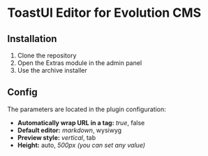 # ToastUI Editor for Evolution CMS

## Installation

1. Clone the repository
2. Open the Extras module in the admin panel
3. Use the archive installer

## Config

The parameters are located in the plugin configuration:

- **Automatically wrap URL in a tag:** *true*, false
- **Default editor:** *markdown*, wysiwyg
- **Preview style:** *vertical*, tab
- **Height:** auto, *500px (you can set any value)*
